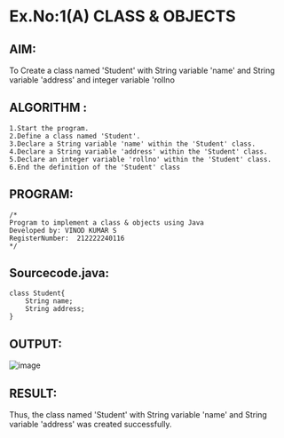 # Ex.No:1(A) CLASS & OBJECTS

## AIM:
To Create a class named 'Student' with String variable 'name' and String variable 'address' and integer variable 'rollno

## ALGORITHM :
```
1.Start the program.
2.Define a class named 'Student'.
3.Declare a String variable 'name' within the 'Student' class.
4.Declare a String variable 'address' within the 'Student' class.
5.Declare an integer variable 'rollno' within the 'Student' class.
6.End the definition of the 'Student' class
```


## PROGRAM:
 ```
/*
Program to implement a class & objects using Java
Developed by: VINOD KUMAR S
RegisterNumber:  212222240116
*/
```

## Sourcecode.java:

```
class Student{
    String name;
    String address; 
}
```


## OUTPUT:
![image](https://github.com/user-attachments/assets/adb7a863-e073-4584-a822-e3956225576b)



## RESULT:
Thus, the class named 'Student' with String variable 'name' and String variable 'address' was created successfully.
